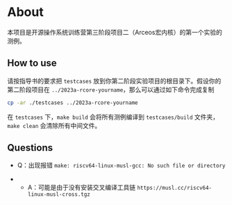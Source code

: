 # About

本项目是开源操作系统训练营第三阶段项目二（Arceos宏内核）的第一个实验的测例。

## How to use

请按指导书的要求把 `testcases` 放到你第二阶段实验项目的根目录下。假设你的第二阶段项目在 `../2023a-rcore-yourname`，那么可以通过如下命令完成复制

```bash
cp -ar ./testcases ../2023a-rcore-yourname
```

在 `testcases` 下，`make build` 会将所有测例编译到 `testcases/build` 文件夹，`make clean` 会清除所有中间文件。

## Questions

- Q：出现报错 `make: riscv64-linux-musl-gcc: No such file or directory`

- - A：可能是由于没有安装交叉编译工具链 `https://musl.cc/riscv64-linux-musl-cross.tgz`

